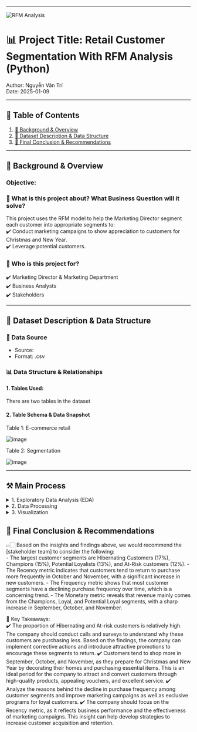
---
![RFM Analysis](https://hivemarketingcloud.com/media/zphnp5zi/rfm-analysis-blog-graphic-01.png?center=0.55126050420168071,0.58738261801222658&mode=crop&width=730&height=467&rnd=133039200171670000)

# 📊 Project Title: Retail Customer Segmentation With RFM Analysis (Python)
Author: Nguyễn Văn Trí  
Date: 2025-01-09


---

## 📑 Table of Contents  
1. [📌 Background & Overview](#-background--overview)  
2. [📂 Dataset Description & Data Structure](#-dataset-description--data-structure)  
3. [🔎 Final Conclusion & Recommendations](#-final-conclusion--recommendations)

---

## 📌 Background & Overview  

### Objective:
### 📖 What is this project about? What Business Question will it solve?
This project uses the RFM model to help the Marketing Director segment each customer into appropriate segments to:  
✔️ Conduct marketing campaigns to show appreciation to customers for Christmas and New Year.    
✔️ Leverage potential customers.  


### 👤 Who is this project for?  
✔️ Marketing Director & Marketing Department   
✔️ Business Analysts  
✔️ Stakeholders  


---

## 📂 Dataset Description & Data Structure  

### 📌 Data Source  
- Source:  
- Format: .csv

### 📊 Data Structure & Relationships  

#### 1️. Tables Used:  
There are two tables in the dataset

#### 2️. Table Schema & Data Snapshot  

Table 1: E-commerce retail 

![image](https://github.com/user-attachments/assets/41d71a76-3798-45e7-bb0c-c896da010998)


Table 2: Segmentation

![image](https://github.com/user-attachments/assets/d51c18fd-fd23-4607-b1f3-6197610751d8)



---

## ⚒️ Main Process
<details>
  <summary> 1. Exploratory Data Analysis (EDA)</summary>  

  <details>
    <summary> 1.1  Understand about the data (data type, data value)</summary> 
    
  ``` python
  from google.colab import drive
  drive.mount('/content/drive')
  path = '/content/drive/MyDrive/Colab Notebooks/Project python/RFM Segmentation'
  
  # Load Dataset
  import pandas as pd
  ecommerce_retail = pd.read_csv("/content/drive/MyDrive/Colab Notebooks/Project python/RFM Segmentation/ecommerce retail.csv", encoding='latin1')
  ecommerce_retail.head()
  ```
  Output
  
  |     | InvoiceNo | StockCode | Description                        | Quantity | InvoiceDate       | UnitPrice | CustomerID | Country        |
  |-----|-----------|-----------|------------------------------------|----------|-------------------|-----------|------------|----------------|
  | 0   | 536365    | 85123A    | WHITE HANGING HEART T-LIGHT HOLDER | 6        | 12/1/2010 8:26    | 2.55      | 17850.0    | United Kingdom |
  | 1   | 536365    | 71053     | WHITE METAL LANTERN                | 6        | 12/1/2010 8:26    | 3.39      | 17850.0    | United Kingdom |
  | 2   | 536365    | 84406B    | CREAM CUPID HEARTS COAT HANGER     | 8        | 12/1/2010 8:26    | 2.75      | 17850.0    | United Kingdom |
  | 3   | 536365    | 84029G    | KNITTED UNION FLAG HOT WATER BOTTLE| 6        | 12/1/2010 8:26    | 3.39      | 17850.0    | United Kingdom |
  | 4   | 536365    | 84029E    | RED WOOLLY HOTTIE WHITE HEART.     | 6        | 12/1/2010 8:26    | 3.39      | 17850.0    | United Kingdom |
  
  
  
  ``` python
  # Detect the data type of each column
  ecommerce_retail.info()
  ```
  Output  
  |               | Non-Null Count | Dtype   |
  |---------------|----------------|---------|
  | InvoiceNo     | 541909         | object  |
  | StockCode     | 541909         | object  |
  | Description   | 540455         | object  |
  | Quantity      | 541909         | int64   |
  | InvoiceDate   | 541909         | object  |
  | UnitPrice     | 541909         | float64 |
  | CustomerID    | 406829         | float64 |
  | Country       | 541909         | object  |   
  
  
  
  ``` python
  # Convert data type
  ecommerce_retail['InvoiceNo']= ecommerce_retail['InvoiceNo'].astype('string')
  ecommerce_retail['StockCode']= ecommerce_retail['StockCode'].astype('string')
  ecommerce_retail['Description']= ecommerce_retail['Description'].astype('string')
  ecommerce_retail['InvoiceDate']= pd.to_datetime(ecommerce_retail['InvoiceDate'])
  ecommerce_retail['CustomerID']= ecommerce_retail['CustomerID'].astype('string')
  ecommerce_retail['Country']= ecommerce_retail['Country'].astype('string')
  ```
  
  
  
  ``` python
  ecommerce_retail.shape
  ```
  Output    
  (541909, 8)
  
  
  ``` python
  # Detect data value of columns
  ecommerce_retail.describe()
  ```
  Output
  |           | Quantity      | InvoiceDate             | UnitPrice     |
  |-----------|---------------|-------------------------|---------------|
  | count     | 541909.000000 | 541909                  | 541909.000000 |
  | mean      | 9.552250      | 2011-07-04 13:34:57.156 | 4.611114      |
  | min       | -80995.000000 | 2010-12-01 08:26:00     | -11062.060000 |
  | 25%       | 1.000000      | 2011-03-28 11:34:00     | 1.250000      |
  | 50%       | 3.000000      | 2011-07-19 17:17:00     | 2.080000      |
  | 75%       | 10.000000     | 2011-10-19 11:27:00     | 4.130000      |
  | max       | 80995.000000  | 2011-12-09 12:50:00     | 38970.000000  |
  | std       | 218.081158    | NaN                     | 96.759853     |
  
  
  
  ``` python
  # Check data category data types of column StockCode
  stockcode_check = ecommerce_retail['StockCode'].value_counts()
  stockcode_check
  ```
  Output
  
  | StockCode | Count |
  |-----------|-------|
  | 85123A | 2313  |
  | 22423  | 2203  |
  | 85099B | 2159  |
  | 47566  | 1727  |
  | 20725  | 1639  |
  | ...       | ...   |
  | 84967A    | 1     |
  | 84967B    | 1     |
  | 84966B    | 1     |
  | 84966A    | 1     |
  | 72802c    | 1     |
  
  
  ``` python
  # Check data category data types of column Description
  description_check = ecommerce_retail['Description'].value_counts()
  description_check
  ```
  Output
  | Description                                   | Count |
  |-----------------------------------------------|-------|
  | WHITE HANGING HEART T-LIGHT HOLDER           | 2369  |
  | REGENCY CAKESTAND 3 TIER                     | 2200  |
  | JUMBO BAG RED RETROSPOT                      | 2159  |
  | PARTY BUNTING                                | 1727  |
  | LUNCH BAG RED RETROSPOT                      | 1638  |
  | ...                                          | ...   |
  | check?                                       | 1     |
  | SET 10 CARDS TRIANGLE ICONS 17220            | 1     |
  | SET 10 CARDS CHRISTMAS BAUBLE 16954          | 1     |
  | wrongly marked                               | 1     |
  | dotcom sales                                 | 1     |
  
  
  
  ``` python
  description_check.to_csv(path + '/description_check.csv')
  description_check_update = pd.read_csv(path + '/description_check.csv')
  
  # Add column 'Error': True if any letter is not uppercase or contains only '?
  description_check_update['Error'] = description_check_update['Description'].str.contains(r'[a-z]|\?', regex=True)
  description_check_update
  ```
  Output
  | Description                                   | Count | Error |
  |-----------------------------------------------|-------|-------|
  | WHITE HANGING HEART T-LIGHT HOLDER           | 2369  | False |
  | REGENCY CAKESTAND 3 TIER                     | 2200  | False |
  | JUMBO BAG RED RETROSPOT                      | 2159  | False |
  | PARTY BUNTING                                | 1727  | False |
  | LUNCH BAG RED RETROSPOT                      | 1638  | False |
  | ...                                          | ...   | ...   |
  | check?                                       | 1     | True  |
  | SET 10 CARDS TRIANGLE ICONS 17220            | 1     | False |
  | SET 10 CARDS CHRISTMAS BAUBLE 16954          | 1     | False |
  | wrongly marked                               | 1     | True  |
  | dotcom sales                                 | 1     | True  |
  
  
  
  ``` python
  ecommerce_retail_update = ecommerce_retail.merge(description_check_update[['Description', 'Error']], on='Description', how='left')
  print(ecommerce_retail_update[ecommerce_retail_update['Error'] == True].shape)
  print(ecommerce_retail_update.shape)
  ```
  Output   
  (3092, 9)   
  (541909, 9)
  
  
  
  ``` python
  # Check the reason for data quantity <0
  ecommerce_retail_update[ecommerce_retail_update['Quantity'] < 0].head()
  ```
  Output
  | InvoiceNo | StockCode | Description                         | Quantity | InvoiceDate           | UnitPrice | CustomerID | Country         | Error |
  |-----------|----------|-------------------------------------|----------|------------------------|-----------|------------|----------------|-------|
  | C536379   | D        | Discount                           | -1       | 2010-12-01 09:41:00   | 27.50     | 14527.0    | United Kingdom | True  |
  | C536383   | 35004C   | SET OF 3 COLOURED FLYING DUCKS    | -1       | 2010-12-01 09:49:00   | 4.65      | 15311.0    | United Kingdom | False |
  | C536391   | 22556    | PLASTERS IN TIN CIRCUS PARADE     | -12      | 2010-12-01 10:24:00   | 1.65      | 17548.0    | United Kingdom | False |
  | C536391   | 21984    | PACK OF 12 PINK PAISLEY TISSUES   | -24      | 2010-12-01 10:24:00   | 0.29      | 17548.0    | United Kingdom | False |
  | C536391   | 21983    | PACK OF 12 BLUE PAISLEY TISSUES   | -24      | 2010-12-01 10:24:00   | 0.29      | 17548.0    | United Kingdom | False |
  
  
  
  ``` python
  # Check if Quantity <0 is due to cancellation
  ecommerce_retail_update[ecommerce_retail_update['InvoiceNo'].str.startswith('C') & (ecommerce_retail_update['Quantity'] < 0)].head()
  ```
  Output
  | InvoiceNo | StockCode | Description                         | Quantity | InvoiceDate           | UnitPrice | CustomerID | Country         | Error |
  |-----------|----------|-------------------------------------|----------|------------------------|-----------|------------|----------------|-------|
  | C536379   | D        | Discount                           | -1       | 2010-12-01 09:41:00   | 27.50     | 14527.0    | United Kingdom | True  |
  | C536383   | 35004C   | SET OF 3 COLOURED FLYING DUCKS    | -1       | 2010-12-01 09:49:00   | 4.65      | 15311.0    | United Kingdom | False |
  | C536391   | 22556    | PLASTERS IN TIN CIRCUS PARADE     | -12      | 2010-12-01 10:24:00   | 1.65      | 17548.0    | United Kingdom | False |
  | C536391   | 21984    | PACK OF 12 PINK PAISLEY TISSUES   | -24      | 2010-12-01 10:24:00   | 0.29      | 17548.0    | United Kingdom | False |
  | C536391   | 21983    | PACK OF 12 BLUE PAISLEY TISSUES   | -24      | 2010-12-01 10:24:00   | 0.29      | 17548.0    | United Kingdom | False |
  
  
  
  
  ``` python
  # Check if Quantity <0 that is not due to cancellation
  ecommerce_retail_update[~ecommerce_retail_update['InvoiceNo'].str.startswith('C') & (ecommerce_retail_update['Quantity'] < 0)].head()
  ```
  Output
  | InvoiceNo | StockCode | Description | Quantity | InvoiceDate           | UnitPrice | CustomerID | Country         | Error |
  |-----------|----------|-------------|----------|------------------------|-----------|------------|----------------|-------|
  | 536589    | 21777    | <NA>        | -10      | 2010-12-01 16:50:00   | 0.0       | <NA>       | United Kingdom | NaN   |
  | 536764    | 84952C   | <NA>        | -38      | 2010-12-02 14:42:00   | 0.0       | <NA>       | United Kingdom | NaN   |
  | 536996    | 22712    | <NA>        | -20      | 2010-12-03 15:30:00   | 0.0       | <NA>       | United Kingdom | NaN   |
  | 536997    | 22028    | <NA>        | -20      | 2010-12-03 15:30:00   | 0.0       | <NA>       | United Kingdom | NaN   |
  | 536998    | 85067    | <NA>        | -6       | 2010-12-03 15:30:00   | 0.0       | <NA>       | United Kingdom | NaN   |
  
  
  
  
  
  ``` python
  # Check the reason for Unit Price <0
  ecommerce_retail_update[ecommerce_retail_update['UnitPrice'] < 0]
  ```
  Output
  | InvoiceNo | StockCode | Description        | Quantity | InvoiceDate           | UnitPrice  | CustomerID | Country         | Error |
  |-----------|----------|--------------------|----------|------------------------|------------|------------|----------------|-------|
  | A563186   | B        | Adjust bad debt    | 1        | 2011-08-12 14:51:00   | -11062.06  | <NA>       | United Kingdom | True  |
  | A563187   | B        | Adjust bad debt    | 1        | 2011-08-12 14:52:00   | -11062.06  | <NA>       | United Kingdom | True  |

**Nhận xét:**
  - Có các cột chưa đúng data type nên convert về đúng dạng
  - Có missing values ở cột Description và cột CustomerID
  - Cột Description có 3092 đơn hàng có nội dung mô tả không chính xác
  - Gần 88% các trường hợp có Quantity <0 là do bị cancle, 12% các trường hợp còn lại đến từ các lí do như: thất lạc, hư hỏng, đang kiểm tra lại hoặc chưa có thông tin và ta có thể thấy UnitPrice = 0
  - 2 trường hợp có UnitPrice < 0 là do điều chỉnh nợ xấu
  </details>

  
  <details>
    <summary> 1.2 Handle incorrect values</summary> 
     
  ``` python
  # Remove orders with Quantity <=0 (including canceled orders)
  ecommerce_retail_update = ecommerce_retail_update[ecommerce_retail_update['Quantity'] > 0]
  ecommerce_retail_update.shape
  ```
  Output  
  (531285, 9)


  ``` python
  # Remove orders with UnitPrice <=0
  ecommerce_retail_update = ecommerce_retail_update[ecommerce_retail_update['UnitPrice'] > 0]
  ecommerce_retail_update.shape
  ```
  Output  
  (530104, 9)
  </details>


  <details>
    <summary>1.3 Handle missing values</summary>  

  ``` python
  # Check missing value
  missing_values = ecommerce_retail_update.isnull().sum()
  missing_percentage = (ecommerce_retail_update.isnull().sum() / len(ecommerce_retail_update)) * 100
  missing_df = pd.DataFrame({'Missing Values': missing_values, 'Missing Percentage': missing_percentage})
  missing_df
  ```
  Output
  |        | Missing Values | Missing Percentage |
  |------------|---------------|--------------------|
  | InvoiceNo  | 0             | 0.000000%         |
  | StockCode  | 0             | 0.000000%         |
  | Description| 0             | 0.000000%         |
  | Quantity   | 0             | 0.000000%         |
  | InvoiceDate| 0             | 0.000000%         |
  | UnitPrice  | 0             | 0.000000%         |
  | CustomerID | 132220        | 24.942275%        |
  | Country    | 0             | 0.000000%         |
  | Error      | 0             | 0.000000%         |


  ``` python
  # Check the rows with missing CustomerID to understand the reason
  ecommerce_retail_update[ecommerce_retail_update['CustomerID'].isna()].head()
  ```
  Output
  |          | InvoiceNo | StockCode | Description                         | Quantity | InvoiceDate           | UnitPrice | CustomerID | Country         | Error |
  |----------|-----------|----------|-------------------------------------|----------|------------------------|-----------|------------|----------------|-------|
  |    1443  | 536544    | 21773    | DECORATIVE ROSE BATHROOM BOTTLE    | 1        | 2010-12-01 14:32:00   | 2.51      | <NA>       | United Kingdom | False |
  |    1444  | 536544    | 21774    | DECORATIVE CATS BATHROOM BOTTLE    | 2        | 2010-12-01 14:32:00   | 2.51      | <NA>       | United Kingdom | False |
  |    1445  | 536544    | 21786    | POLKADOT RAIN HAT                  | 4        | 2010-12-01 14:32:00   | 0.85      | <NA>       | United Kingdom | False |
  |    1446  | 536544    | 21787    | RAIN PONCHO RETROSPOT              | 2        | 2010-12-01 14:32:00   | 1.66      | <NA>       | United Kingdom | False |
  |    1447  | 536544    | 21790    | VINTAGE SNAP CARDS                 | 9        | 2010-12-01 14:32:00   | 1.66      | <NA>       | United Kingdom | False |


  ``` python
  # Create a month column to check for missing values by month
  ecommerce_retail_update['day'] = ecommerce_retail_update['InvoiceDate'].dt.date
  ecommerce_retail_update['month'] = ecommerce_retail_update['InvoiceDate'].dt.strftime('%Y-%m')
  ecommerce_retail_update.head()
  ```
  Output
  |       | InvoiceNo | StockCode | Description                              | Quantity | InvoiceDate           | UnitPrice | CustomerID | Country         | Error | Day         | Month   |
  |-------|-----------|----------|------------------------------------------|----------|------------------------|-----------|------------|----------------|-------|------------|---------|
  | 0     | 536365    | 85123A   | WHITE HANGING HEART T-LIGHT HOLDER      | 6        | 2010-12-01 08:26:00   | 2.55      | 17850.0    | United Kingdom | False | 2010-12-01 | 2010-12 |
  | 1     | 536365    | 71053    | WHITE METAL LANTERN                     | 6        | 2010-12-01 08:26:00   | 3.39      | 17850.0    | United Kingdom | False | 2010-12-01 | 2010-12 |
  | 2     | 536365    | 84406B   | CREAM CUPID HEARTS COAT HANGER          | 8        | 2010-12-01 08:26:00   | 2.75      | 17850.0    | United Kingdom | False | 2010-12-01 | 2010-12 |
  | 3     | 536365    | 84029G   | KNITTED UNION FLAG HOT WATER BOTTLE     | 6        | 2010-12-01 08:26:00   | 3.39      | 17850.0    | United Kingdom | False | 2010-12-01 | 2010-12 |
  | 4     | 536365    | 84029E   | RED WOOLLY HOTTIE WHITE HEART.          | 6        | 2010-12-01 08:26:00   | 3.39      | 17850.0    | United Kingdom | False | 2010-12-01 | 2010-12 |



  ``` python
  ecommerce_retail_update[ecommerce_retail_update['CustomerID'].isna()]['month'].value_counts().sort_index()
  ```
  Output
  
  | Month   | Count  |
  |---------|--------|
  | 2010-12 | 15323  |
  | 2011-01 | 13077  |
  | 2011-02 | 7178   |
  | 2011-03 | 8628   |
  | 2011-04 | 6454   |
  | 2011-05 | 7844   |
  | 2011-06 | 8792   |
  | 2011-07 | 11820  |
  | 2011-08 | 7476   |
  | 2011-09 | 9233   |
  | 2011-10 | 9750   |
  | 2011-11 | 18838  |
  | 2011-12 | 7807   |
  
  
  
  ``` python
  # Remove missing values in the CustomerID column
  ecommerce_retail_update = ecommerce_retail_update[ecommerce_retail_update['CustomerID'].notnull()]
  ecommerce_retail_update.shape
  ```
  Output  
  (397884, 11)
  
  
  **Nhận xét:**

  - Cột CustomerID có 132220 missing value (chiếm gần 25%)
  - Tháng nào cũng đều có missing value do đó cần check lại hệ thống hay quy trình lưu trữ data để khắc phục
  - Customer ID là dữ liệu quan trọng không thể thay thế nên chỉ có thể xóa đi
</details>  


  <details>
    <summary> 1.4 Handle duplicate values</summary> 
     

  ``` python
  # Check duplicate values
  duplicates_df= ecommerce_retail_update.duplicated(subset=['InvoiceNo','StockCode','InvoiceDate','CustomerID'])
  ecommerce_retail_update[duplicates_df].head()
  ```
  Output
  |       | InvoiceNo | StockCode | Description                           | Quantity | InvoiceDate           | UnitPrice | CustomerID | Country         | Error | Day         | Month   |
  |-------|-----------|----------|---------------------------------------|----------|------------------------|-----------|------------|----------------|-------|------------|---------|
  | 125   | 536381    | 71270    | PHOTO CLIP LINE                      | 3        | 2010-12-01 09:41:00   | 1.25      | 15311.0    | United Kingdom | False | 2010-12-01 | 2010-12 |
  | 498   | 536409    | 90199C   | 5 STRAND GLASS NECKLACE CRYSTAL      | 1        | 2010-12-01 11:45:00   | 6.35      | 17908.0    | United Kingdom | False | 2010-12-01 | 2010-12 |
  | 502   | 536409    | 85116    | BLACK CANDELABRA T-LIGHT HOLDER      | 5        | 2010-12-01 11:45:00   | 2.10      | 17908.0    | United Kingdom | False | 2010-12-01 | 2010-12 |
  | 517   | 536409    | 21866    | UNION JACK FLAG LUGGAGE TAG          | 1        | 2010-12-01 11:45:00   | 1.25      | 17908.0    | United Kingdom | False | 2010-12-01 | 2010-12 |
  | 525   | 536409    | 90199C   | 5 STRAND GLASS NECKLACE CRYSTAL      | 2        | 2010-12-01 11:45:00   | 6.35      | 17908.0    | United Kingdom | False | 2010-12-01 | 2010-12 |


  ``` python
  # Check specific InvoiceNos that are duplicated
  ecommerce_retail_update[(ecommerce_retail_update['InvoiceNo'] == '536381') & (ecommerce_retail_update['StockCode'] == '71270')]
  ```
  Output
  |       | InvoiceNo | StockCode | Description       | Quantity | InvoiceDate           | UnitPrice | CustomerID | Country         | Error | Day         | Month   |
  |-------|-----------|----------|-------------------|----------|------------------------|-----------|------------|----------------|-------|------------|---------|
  | 113   | 536381    | 71270    | PHOTO CLIP LINE  | 1        | 2010-12-01 09:41:00   | 1.25      | 15311.0    | United Kingdom | False | 2010-12-01 | 2010-12 |
  | 125   | 536381    | 71270    | PHOTO CLIP LINE  | 3        | 2010-12-01 09:41:00   | 1.25      | 15311.0    | United Kingdom | False | 2010-12-01 | 2010-12 |

  

  ``` python
  ecommerce_retail_update[(ecommerce_retail_update['InvoiceNo'] == '581538') & (ecommerce_retail_update['StockCode'] == '22992')]
  ```
  Output
  |        | InvoiceNo | StockCode | Description            | Quantity | InvoiceDate           | UnitPrice | CustomerID | Country         | Error | Day         | Month   |
  |--------|-----------|----------|------------------------|----------|------------------------|-----------|------------|----------------|-------|------------|---------|
  | 541640 | 581538    | 22992    | REVOLVER WOODEN RULER  | 1        | 2011-12-09 11:34:00   | 1.95      | 14446.0    | United Kingdom | False | 2011-12-09 | 2011-12 |
  | 541692 | 581538    | 22992    | REVOLVER WOODEN RULER  | 1        | 2011-12-09 11:34:00   | 1.95      | 14446.0    | United Kingdom | False | 2011-12-09 | 2011-12 |


  ``` python
  # Retain the last instance of a row if duplicates exist with varying quantities
  ecommerce_retail_update = ecommerce_retail_update.drop_duplicates( subset=['InvoiceNo', 'StockCode', 'InvoiceDate', 'CustomerID'], keep='last')
  ```
  
  ``` python
  # Delete duplicate rows and retain only the first instance
  ecommerce_retail_update = ecommerce_retail_update.drop_duplicates(keep='first')
  ```


  ``` python
  ecommerce_retail_update
  ```
  Output
  |        | InvoiceNo | StockCode | Description                               | Quantity | InvoiceDate           | UnitPrice | CustomerID | Country         | Error | Day         | Month   |
  |--------|-----------|----------|-------------------------------------------|----------|------------------------|-----------|------------|----------------|-------|------------|---------|
  | 0      | 536365    | 85123A   | WHITE HANGING HEART T-LIGHT HOLDER       | 6        | 2010-12-01 08:26:00   | 2.55      | 17850.0    | United Kingdom | False | 2010-12-01 | 2010-12 |
  | 1      | 536365    | 71053    | WHITE METAL LANTERN                      | 6        | 2010-12-01 08:26:00   | 3.39      | 17850.0    | United Kingdom | False | 2010-12-01 | 2010-12 |
  | 2      | 536365    | 84406B   | CREAM CUPID HEARTS COAT HANGER           | 8        | 2010-12-01 08:26:00   | 2.75      | 17850.0    | United Kingdom | False | 2010-12-01 | 2010-12 |
  | 3      | 536365    | 84029G   | KNITTED UNION FLAG HOT WATER BOTTLE      | 6        | 2010-12-01 08:26:00   | 3.39      | 17850.0    | United Kingdom | False | 2010-12-01 | 2010-12 |
  | 4      | 536365    | 84029E   | RED WOOLLY HOTTIE WHITE HEART.           | 6        | 2010-12-01 08:26:00   | 3.39      | 17850.0    | United Kingdom | False | 2010-12-01 | 2010-12 |
  | ...    | ...       | ...      | ...                                       | ...      | ...                    | ...       | ...        | ...            | ...   | ...        | ...     |
  | 541904 | 581587    | 22613    | PACK OF 20 SPACEBOY NAPKINS              | 12       | 2011-12-09 12:50:00   | 0.85      | 12680.0    | France         | False | 2011-12-09 | 2011-12 |
  | 541905 | 581587    | 22899    | CHILDREN'S APRON DOLLY GIRL              | 6        | 2011-12-09 12:50:00   | 2.10      | 12680.0    | France         | False | 2011-12-09 | 2011-12 |
  | 541906 | 581587    | 23254    | CHILDRENS CUTLERY DOLLY GIRL             | 4        | 2011-12-09 12:50:00   | 4.15      | 12680.0    | France         | False | 2011-12-09 | 2011-12 |
  | 541907 | 581587    | 23255    | CHILDRENS CUTLERY CIRCUS PARADE          | 4        | 2011-12-09 12:50:00   | 4.15      | 12680.0    | France         | False | 2011-12-09 | 2011-12 |
  | 541908 | 581587    | 22138    | BAKING SET 9 PIECE RETROSPOT             | 3        | 2011-12-09 12:50:00   | 4.95      | 12680.0    | France         | False | 2011-12-09 | 2011-12 |

  **Nhận xét:**
  - Có 10038 hàng bị duplicated
  - 2 hàng chỉ khác nhau về Quantity nguyên nhân đến từ việc ngay sau khi đặt hàng KH đã bấm thay đổi số lượng nhưng do hệ thống bị lỗi hay xảy ra vấn đề nên đã lưu thành 2 đơn hàng
  - 2 hàng giống nhau hoàn toàn nguyên nhân do hệ thống bị lỗi nên dữ liệu đã bị duplicated

  </details>  
</details>




<details>
  <summary> 2. Data Processing</summary>  
  
  ``` python
  # Create Recency, Frequency, and Monetary variables
  # Take the last date as the baseline
  Lastday = ecommerce_retail_update['day'].max()
  # Create Cost column
  ecommerce_retail_update['Spend'] = ecommerce_retail_update['Quantity'] * ecommerce_retail_update['UnitPrice']
  
  # Calculate the Recency, Frequency, and Monetary values
  rfm = ecommerce_retail_update.groupby('CustomerID').agg(
                                                          Recency = ('day', lambda x: -(Lastday - x.max()).days),
                                                          Frequency =('CustomerID', lambda x: x.count()) ,
                                                          Monetary = ('Spend', lambda x: x.sum())
                                                          ).reset_index()
  
  # Adjust data types
  rfm['Frequency'] = rfm['Frequency'].astype('int')
  rfm.head()
  ```
  Output
  | CustomerID | Recency | Frequency | Monetary |
  |------------|--------|-----------|----------|
  | 12346.0    | -325   | 1         | 77183.60 |
  | 12347.0    | -2     | 182       | 4310.00  |
  | 12348.0    | -75    | 27        | 1744.44  |
  | 12349.0    | -18    | 73        | 1757.55  |
  | 12350.0    | -310   | 17        | 334.40   |



  ``` python
  import matplotlib.pyplot as plt
  import seaborn as sns
  
  # Create a figure and a set of subplots (1 row, 3 columns)
  fig, axes = plt.subplots(1, 3, figsize=(15, 5))
  
  # Plot the distribution of Recency
  sns.boxplot(rfm['Recency'], ax=axes[0])
  axes[0].set_title('Distribution of Recency')
  
  # Plot the distribution of Frequency
  sns.boxplot(rfm['Frequency'], ax=axes[1])
  axes[1].set_title('Distribution of Frequency')
  
  # Plot the distribution of Monetary
  sns.boxplot(rfm['Monetary'], ax=axes[2])
  axes[2].set_title('Distribution of Monetary')
  
  # Adjust the layout and display the plot
  plt.tight_layout()
  plt.show()  
  ```
  Output
  ![image](https://github.com/user-attachments/assets/493b9f16-e185-43d7-9bdb-6447dd0754e1)


  
  ``` python
  # Remove outliers
  seventy_fifth = rfm['Recency'].quantile(0.75)
  twenty_fifth = rfm['Recency'].quantile(0.25)
  Recency_iqr = seventy_fifth - twenty_fifth
  Recency_upper = seventy_fifth + (1.5 * Recency_iqr)
  Recency_lower = twenty_fifth - (1.5 * Recency_iqr)
  
  
  seventy_fifth = rfm['Frequency'].quantile(0.75)
  twenty_fifth = rfm['Frequency'].quantile(0.25)
  Frequency_iqr = seventy_fifth - twenty_fifth
  Frequency_upper = seventy_fifth + (1.5 * Frequency_iqr)
  Frequency_lower = twenty_fifth - (1.5 * Frequency_iqr)
  
  
  seventy_fifth = rfm['Monetary'].quantile(0.75)
  twenty_fifth = rfm['Monetary'].quantile(0.25)
  Monetary_iqr = seventy_fifth - twenty_fifth
  Monetary_upper = seventy_fifth + (1.5 * Monetary_iqr)
  Monetary_lower = twenty_fifth - (1.5 * Monetary_iqr)
  
  rfm_drop_outliers =rfm[
                         (rfm['Recency'] > Recency_lower) & (rfm['Recency'] < Recency_upper) &
                         (rfm['Frequency'] > Frequency_lower) & (rfm['Frequency'] < Frequency_upper) &
                         (rfm['Monetary'] > Monetary_lower)& (rfm['Monetary'] < Monetary_upper)
                         ]
  rfm_drop_outliers.shape
  ```
  Output
  (3612, 4)




  ``` python
  # Create a figure and a set of subplots (1 row, 3 columns)
  fig, axes = plt.subplots(1, 3, figsize=(15, 5))
  
  # Plot the distribution of Recency
  sns.boxplot(rfm_drop_outliers['Recency'], ax=axes[0])
  axes[0].set_title('Distribution of Recency')
  
  # Plot the distribution of Frequency
  sns.boxplot(rfm_drop_outliers['Frequency'], ax=axes[1])
  axes[1].set_title('Distribution of Frequency')
  
  # Plot the distribution of Monetary
  sns.boxplot(rfm_drop_outliers['Monetary'], ax=axes[2])
  axes[2].set_title('Distribution of Monetary')
  
  # Adjust the layout and display the plot
  plt.tight_layout()
  plt.show()
  ```
  Output
  ![image](https://github.com/user-attachments/assets/7e832d60-f203-4403-bc8e-f90596e1c1d1)


  

  ``` python
  # Use qcut to create R, M, F
  rfm_drop_outliers['R'] = pd.qcut(rfm_drop_outliers['Recency'], 5, labels=range(1,6)).astype(str)
  rfm_drop_outliers['F'] = pd.qcut(rfm_drop_outliers['Frequency'], 5, labels=range(1,6)).astype(str)
  rfm_drop_outliers['M'] = pd.qcut(rfm_drop_outliers['Monetary'], 5, labels=range(1,6)).astype(str)
  rfm_drop_outliers['RFM'] = rfm_drop_outliers['R'] + rfm_drop_outliers['F'] + rfm_drop_outliers['M']
  rfm_drop_outliers.head()
  ```
  Output
  |       | CustomerID | Recency | Frequency | Monetary | R | F | M | RFM |
  |-------|------------|--------|-----------|----------|---|---|---|-----|
  | 2     | 12348.0    | -75    | 27        | 1744.44  | 2 | 3 | 5 | 235 |
  | 3     | 12349.0    | -18    | 73        | 1757.55  | 4 | 4 | 5 | 445 |
  | 4     | 12350.0    | -310   | 17        | 334.40   | 1 | 2 | 2 | 122 |
  | 5     | 12352.0    | -36    | 83        | 1849.49  | 4 | 4 | 5 | 445 |
  | 6     | 12353.0    | -204   | 4         | 89.00    | 1 | 1 | 1 | 111 |
  
  
  
  ``` python
  # Load data segmentation
  segmentation = pd.read_csv(path + '/segmentation.csv')
  segmentation.head()
  ```
  Output
  |       | Segment              | RFM Score                                          |
  |-------|----------------------|----------------------------------------------------|
  | 0     | Champions            | 555, 554, 544, 545, 454, 455, 445                  |
  | 1     | Loyal                | 543, 444, 435, 355, 354, 345, 344, 335             |
  | 2     | Potential Loyalist   | 553, 551, 552, 541, 542, 533, 532, 531, 452, ...   |
  | 3     | New Customers        | 512, 511, 422, 421, 412, 411, 311                  |
  | 4     | Promising            | 525, 524, 523, 522, 521, 515, 514, 513, 425, ...   |


  

  ``` python
  segmentation['RFM Score']= segmentation['RFM Score'].astype('string').str.split(',')
  segmentation = segmentation.explode('RFM Score')
  segmentation['RFM Score'] = segmentation['RFM Score'].apply(lambda x: x.replace(' ',''))
  segmentation.head()
  ```
  Output
  | Segment   | RFM Score |
  |---------- |-----------|
  | Champions | 555       |
  | Champions | 554       |
  | Champions | 544       |
  | Champions | 545       |
  | Champions | 454       |


  ``` python
  # Merge segmentation
  final_rfm = rfm_drop_outliers.merge(segmentation, left_on='RFM', right_on='RFM Score', how='left')
  final_rfm.head()
  ```
  Output
  | Index | CustomerID | Recency | Frequency | Monetary | R | F | M | RFM | Segment               | RFM Score |
  |-------|------------|--------|-----------|----------|---|---|---|-----|-----------------------|-----------|
  | 0     | 12348.0    | -75    | 27        | 1744.44  | 2 | 3 | 5 | 235 | At Risk               | 235       |
  | 1     | 12349.0    | -18    | 73        | 1757.55  | 4 | 4 | 5 | 445 | Champions             | 445       |
  | 2     | 12350.0    | -310   | 17        | 334.40   | 1 | 2 | 2 | 122 | Hibernating customers | 122       |
  | 3     | 12352.0    | -36    | 83        | 1849.49  | 4 | 4 | 5 | 445 | Champions             | 445       |
  | 4     | 12353.0    | -204   | 4         | 89.00    | 1 | 1 | 1 | 111 | Lost customers        | 111       |

  **Mô tả quá trình:**
  - Tính Recency, Frequency và Monetary của từng khách hàng
  - Loại bỏ Outliers
  - Chia Recency, Frequency và Monetary thành 5 phân vị từ đó tính được điểm RFM của từng khách hàng
  - Load file segmentation
  - Kết hợp bảng rfm_drop_outliers và bảng segmentation bằng điểm RFM để phân loại khách hàng theo từng CustormerID

</details>


<details>
  <summary> 3. Visualization</summary>  
  
  <details>
    <summary> 3.1 Overall the distribution of the RFM Modelling</summary> 
    
  ``` python
  import matplotlib.pyplot as plt
  !pip install squarify
  import squarify
  ```

  ``` python
  # Create a function for wrapping text
  import textwrap
  def wrap_text(text, width=12):  # Adjust width
    return "\n".join(textwrap.wrap(text, width=width))
  ```

  ``` python
    Custom_colors = ['#1f77b4', '#aec7e8', '#ff7f0e', '#ffbb78', '#2ca02c', '#98df8a', '#d62728', '#ff9896', '#9467bd', '#c5b0d5', '#8c564b']
  ```

  ``` python
  # Users by segment
  segment_usercnt = final_rfm[['Segment','CustomerID']].groupby(['Segment']).count().reset_index().rename(columns={'CustomerID':'user_cnt'})
  # Percentage of users by segment
  segment_usercnt['volumn_percent'] = ((segment_usercnt['user_cnt']/segment_usercnt['user_cnt'].sum())*100).round(0)
  segment_usercnt['Segment'] = segment_usercnt['Segment'] + ' ' + segment_usercnt['volumn_percent'].astype(int).astype(str) + '%'
  segment_usercnt
  ```
  Output
  |       | Segment                          | User Count | Volume Percent (%) |
  |-------|-------------------------------   |------------|--------------------|
  | 0     | About To Sleep 4%                | 144        | 4.0                |
  | 1     | At Risk 12%                      | 428        | 12.0               |
  | 2     | Cannot Lose Them 3%              | 107        | 3.0                |
  | 3     | Champions 15%                    | 549        | 15.0               |
  | 4     | Hibernating customers 17%        | 612        | 17.0               |
  | 5     | Lost customers 9%                | 324        | 9.0                |
  | 6     | Loyal 10%                        | 345        | 10.0               |
  | 7     | Need Attention 5%                | 183        | 5.0                |
  | 8     | New Customers 8%                 | 298        | 8.0                |
  | 9     | Potential Loyalist 13%           | 471        | 13.0               |
  | 10    | Promising 4%                     | 151        | 4.0                |
      
  ``` python
  # Calculate the average values
  rfm_score_means = final_rfm.groupby('RFM Score').agg({
                                                        'Recency':'mean',
                                                        'Frequency':'mean',
                                                        'Monetary':'mean'
                                                        }).reset_index()

  rfm_score_means.head()
  ```
  Output
  |       | RFM Score | Recency       | Frequency   | Monetary    |
  | ----- | --------- | ------------- | ----------- | ----------- |
  | 0     | 111       | -251.89       | 6.78        | 131.32      |
  | 1     | 112       | -242.09       | 8.35        | 308.37      |
  | 2     | 113       | -261.33       | 6.13        | 573.64      |
  | 3     | 114       | -219.17       | 7.25        | 931.02      |
  | 4     | 115       | -239.67       | 5.33        | 2292.90     |

  ``` python
  # Create subplots for each metric
  fig, axes = plt.subplots(1, 3, figsize=(15, 5))
  
  # Plot histograms for each metric
  sns.histplot(rfm_score_means['Recency'], ax=axes[0], bins=10, kde=True)
  axes[0].set_title('Distribution of Recency')
  axes[0].set_xlabel('Recency')
  axes[0].set_ylabel('Custormers')
  
  sns.histplot(rfm_score_means['Frequency'], ax=axes[1], bins=10, kde=True)
  axes[1].set_title('Distribution of Frequency')
  axes[1].set_xlabel('Frequency')
  axes[1].set_ylabel('Custormers')
  
  sns.histplot(rfm_score_means['Monetary'], ax=axes[2], bins=10, kde=True)
  axes[2].set_title('Distribution of Monetary')
  axes[2].set_xlabel('Monetary')
  axes[2].set_ylabel('Custormers')
  
  # Adjust layout and display the plot
  plt.tight_layout()
  plt.show()
  ```
  Output
  ![image](https://github.com/user-attachments/assets/ea53fd5b-fe6e-48bb-ad7a-5f959e60f585)


  
  ``` python
  # Use the text wrapping function to the Segment column
  segment_usercnt['Segment_wrapped'] = segment_usercnt['Segment'].apply(wrap_text)
  
  # Create treemap
  squarify.plot(sizes=segment_usercnt['user_cnt'], label=segment_usercnt['Segment_wrapped'], color=Custom_colors, alpha=0.8,text_kwargs={'fontsize': 7})
  plt.axis('off')
  plt.show()
  ```
  Output
  ![image](https://github.com/user-attachments/assets/071413cd-1488-4ca7-ae01-f04f709c877b)

  </details>


  <details>
    <summary> 3.2 Distribution of RFM Modelling by time</summary>
    
  ``` python
  # Segment user by time
  rmf_customer_month = pd.merge(final_rfm, ecommerce_retail_update[['CustomerID','month']], on='CustomerID', how='left')
  rmf_customer_month = rmf_customer_month.groupby(['month','Segment']).agg({'CustomerID':'count'}).reset_index().rename(columns={'CustomerID':'user_cnt'})
  rmf_customer_month = rmf_customer_month.pivot_table(values='user_cnt', index='month', columns='Segment', fill_value =0)
  
  # Create area chart
  customer_month = rmf_customer_month.plot(kind='area', stacked=True, color=Custom_colors) # Rotate x-axis labels for better readability
  plt.tight_layout() # Adjust layout to prevent overlapping
  customer_month.legend(bbox_to_anchor=(1.05, 1), loc='upper left', fontsize='small', ncol=2)
  plt.xlabel("Month")
  plt.ylabel("Number of Customers")
  plt.title("Customer Segmentation by Month")
  plt.show()
  ```
  Output
  ![image](https://github.com/user-attachments/assets/7f9db91e-cec2-487e-9743-94e5e079b759)


  
  ``` python
  # Segment recency by time
  rmf_recency_month = pd.merge(final_rfm, ecommerce_retail_update[['CustomerID','month']], on='CustomerID', how='left')
  rmf_recency_month = rmf_recency_month.groupby(['month','Segment']).agg({'Recency':'mean'}).reset_index()
  rmf_recency_month = rmf_recency_month.pivot_table(values='Recency', index='month', columns='Segment', fill_value =0)
  
  # Create area chart
  recency_month = rmf_recency_month.plot(kind='area', stacked=True, color=Custom_colors)
  plt.tight_layout() # Adjust layout to prevent overlapping
  recency_month.legend(bbox_to_anchor=(1.05, 1), loc='upper left', fontsize='small', ncol=2)
  plt.xlabel("Month")
  plt.ylabel("Average Recency (Days)")
  plt.title("Average Recency by Customer Segment Over Time")
  plt.show()
  ```
  Output
  ![image](https://github.com/user-attachments/assets/b0d14863-731f-4b16-b195-55ad6cbf3355)


  
  ``` python
  # Segment frequency by time
  rmf_frequency_month = pd.merge(final_rfm, ecommerce_retail_update[['CustomerID','month']], on='CustomerID', how='left')
  rmf_frequency_month = rmf_frequency_month.groupby(['month','Segment']).agg({'Frequency':'mean'}).reset_index()
  rmf_frequency_month = rmf_frequency_month.pivot_table(values='Frequency', index='month', columns='Segment', fill_value =0)
  
  # Create area chart
  frequency_month = rmf_frequency_month.plot(kind='area', stacked=True, color=Custom_colors)
  plt.tight_layout() # Adjust layout to prevent overlapping
  frequency_month.legend(bbox_to_anchor=(1.05, 1), loc='upper left', fontsize='small', ncol=2)
  plt.xlabel("Month")
  plt.ylabel("Average Frequency")
  plt.title("Average Frequency by Customer Segment Over Time")
  plt.show()
  ```
  Output
  ![image](https://github.com/user-attachments/assets/b4b81b39-346a-4783-9229-26fe5c3b7db6)


  
  ``` python
  # Segment monetary by time
  rmf_monetary_month = pd.merge(final_rfm, ecommerce_retail_update[['CustomerID','month']], on='CustomerID', how='left')
  rmf_monetary_month = rmf_monetary_month.groupby(['month','Segment']).agg({'Monetary':'sum'}).reset_index()
  rmf_monetary_month = rmf_monetary_month.pivot_table(values='Monetary', index='month', columns='Segment', fill_value =0)
  
  # Create area chart
  monetary_month = rmf_monetary_month.plot(kind='area', stacked=True, color=Custom_colors)
  plt.ticklabel_format(axis='y', style='plain')
  plt.tight_layout() # Adjust layout to prevent overlapping
  monetary_month.legend(bbox_to_anchor=(1.05, 1), loc='upper left', fontsize='small', ncol=2)
  plt.xlabel("Month")
  plt.ylabel("Total Monetary")
  plt.title("Total Monetary by Customer Segment Over Time")
  plt.show()
  ```
  Output
  ![image](https://github.com/user-attachments/assets/26acd8f9-2f1e-4632-9ebd-c0c56f000495)

  </details>
</details>    


## 🔎 Final Conclusion & Recommendations  

👉🏻 Based on the insights and findings above, we would recommend the [stakeholder team] to consider the following:  
    - The largest customer segments are Hibernating Customers (17%), Champions (15%), Potential Loyalists (13%), and At-Risk customers (12%).
    - The Recency metric indicates that customers tend to return to purchase more frequently in October and November, with a significant increase in new customers.
    - The Frequency metric shows that most customer segments have a declining purchase frequency over time, which is a concerning trend.
    - The Monetary metric reveals that revenue mainly comes from the Champions, Loyal, and Potential Loyal segments, with a sharp increase in September, October, and November.
    
📌 Key Takeaways:  
✔️ The proportion of Hibernating and At-risk customers is relatively high. The company should conduct calls and surveys to understand why these customers are purchasing less. Based on the findings, the company can implement corrective actions and introduce attractive promotions to encourage these segments to return. 
✔️ Customers tend to shop more in September, October, and November, as they prepare for Christmas and New Year by decorating their homes and purchasing essential items. This is an ideal period for the company to attract and convert customers through high-quality products, appealing vouchers, and excellent service.
✔️ Analyze the reasons behind the decline in purchase frequency among customer segments and improve marketing campaigns as well as exclusive programs for loyal customers.
✔️ The company should focus on the Recency metric, as it reflects business performance and the effectiveness of marketing campaigns. This insight can help develop strategies to increase customer acquisition and retention.
